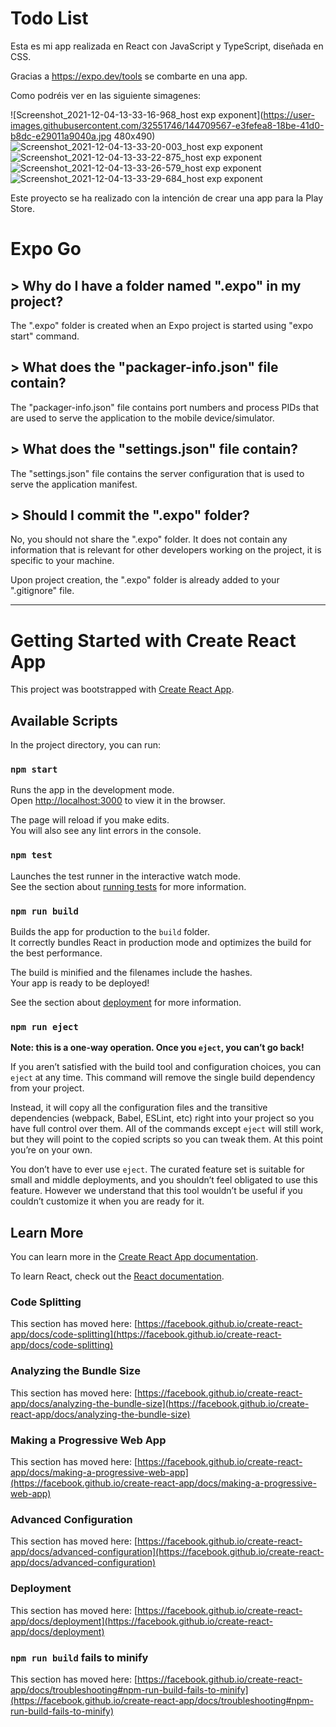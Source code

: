 # Todo List

Esta es mi app realizada en React con JavaScript y TypeScript, diseñada en CSS.

Gracias a https://expo.dev/tools se combarte en una app.

Como podréis ver en las siguiente simagenes: 

![Screenshot_2021-12-04-13-33-16-968_host exp exponent](https://user-images.githubusercontent.com/32551746/144709567-e3fefea8-18be-41d0-b8dc-e29011a9040a.jpg 480x490)
![Screenshot_2021-12-04-13-33-20-003_host exp exponent](https://user-images.githubusercontent.com/32551746/144709570-81b283e7-8487-41ec-931b-780bb5cb18ed.jpg)
![Screenshot_2021-12-04-13-33-22-875_host exp exponent](https://user-images.githubusercontent.com/32551746/144709571-8d7a165d-42e9-41e5-bd1e-1ba13f4117bc.jpg)
![Screenshot_2021-12-04-13-33-26-579_host exp exponent](https://user-images.githubusercontent.com/32551746/144709572-9a74ffca-03dc-4f6b-8c53-0852cbceec60.jpg)
![Screenshot_2021-12-04-13-33-29-684_host exp exponent](https://user-images.githubusercontent.com/32551746/144709573-8c65fe4d-2c76-4dd9-9910-73cd6ccc799f.jpg)

Este proyecto se ha realizado con la intención de crear una app para la Play Store.

# Expo Go 

## > Why do I have a folder named ".expo" in my project?

The ".expo" folder is created when an Expo project is started using "expo start" command.

## > What does the "packager-info.json" file contain?

The "packager-info.json" file contains port numbers and process PIDs that are used to serve the application to the mobile device/simulator.

## > What does the "settings.json" file contain?

The "settings.json" file contains the server configuration that is used to serve the application manifest.

## > Should I commit the ".expo" folder?

No, you should not share the ".expo" folder. It does not contain any information that is relevant for other developers working on the project, it is specific to your machine.

Upon project creation, the ".expo" folder is already added to your ".gitignore" file.

---

# Getting Started with Create React App

This project was bootstrapped with [Create React App](https://github.com/facebook/create-react-app).

## Available Scripts

In the project directory, you can run:

### `npm start`

Runs the app in the development mode.\
Open [http://localhost:3000](http://localhost:3000) to view it in the browser.

The page will reload if you make edits.\
You will also see any lint errors in the console.

### `npm test`

Launches the test runner in the interactive watch mode.\
See the section about [running tests](https://facebook.github.io/create-react-app/docs/running-tests) for more information.

### `npm run build`

Builds the app for production to the `build` folder.\
It correctly bundles React in production mode and optimizes the build for the best performance.

The build is minified and the filenames include the hashes.\
Your app is ready to be deployed!

See the section about [deployment](https://facebook.github.io/create-react-app/docs/deployment) for more information.

### `npm run eject`

**Note: this is a one-way operation. Once you `eject`, you can’t go back!**

If you aren’t satisfied with the build tool and configuration choices, you can `eject` at any time. This command will remove the single build dependency from your project.

Instead, it will copy all the configuration files and the transitive dependencies (webpack, Babel, ESLint, etc) right into your project so you have full control over them. All of the commands except `eject` will still work, but they will point to the copied scripts so you can tweak them. At this point you’re on your own.

You don’t have to ever use `eject`. The curated feature set is suitable for small and middle deployments, and you shouldn’t feel obligated to use this feature. However we understand that this tool wouldn’t be useful if you couldn’t customize it when you are ready for it.

## Learn More

You can learn more in the [Create React App documentation](https://facebook.github.io/create-react-app/docs/getting-started).

To learn React, check out the [React documentation](https://reactjs.org/).

### Code Splitting

This section has moved here: [https://facebook.github.io/create-react-app/docs/code-splitting](https://facebook.github.io/create-react-app/docs/code-splitting)

### Analyzing the Bundle Size

This section has moved here: [https://facebook.github.io/create-react-app/docs/analyzing-the-bundle-size](https://facebook.github.io/create-react-app/docs/analyzing-the-bundle-size)

### Making a Progressive Web App

This section has moved here: [https://facebook.github.io/create-react-app/docs/making-a-progressive-web-app](https://facebook.github.io/create-react-app/docs/making-a-progressive-web-app)

### Advanced Configuration

This section has moved here: [https://facebook.github.io/create-react-app/docs/advanced-configuration](https://facebook.github.io/create-react-app/docs/advanced-configuration)

### Deployment

This section has moved here: [https://facebook.github.io/create-react-app/docs/deployment](https://facebook.github.io/create-react-app/docs/deployment)

### `npm run build` fails to minify

This section has moved here: [https://facebook.github.io/create-react-app/docs/troubleshooting#npm-run-build-fails-to-minify](https://facebook.github.io/create-react-app/docs/troubleshooting#npm-run-build-fails-to-minify)
